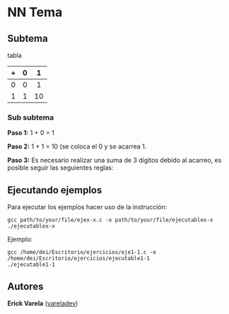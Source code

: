 # NN Tema

## Subtema

tabla

| + | 0 | 1 |
|:---:|:---:|:---:|
| 0 | 0 | 1 |
| 1 | 1 | 10|

### Sub subtema

**Paso 1:** 1 + 0 = 1

**Paso 2:** 1 + 1 = 10 (se coloca el 0 y se acarrea 1.

**Paso 3:** Es necesario realizar una suma de 3 dígitos debido al acarreo, es posible seguir las seguientes reglas:


## Ejecutando ejemplos

Para ejecutar los ejemplos hacer uso de la instrucción:

```
gcc path/to/your/file/ejex-x.c -o path/to/your/file/ejecutablex-x
./ejecutablex-x
```

Ejemplo:

```
gcc /home/dei/Escritorio/ejercicios/eje1-1.c -o /home/dei/Escritorio/ejercicios/ejecutable1-1
./ejecutable1-1
```

## Autores

**Erick Varela** ([vareladev](https://github.com/vareladev/))


